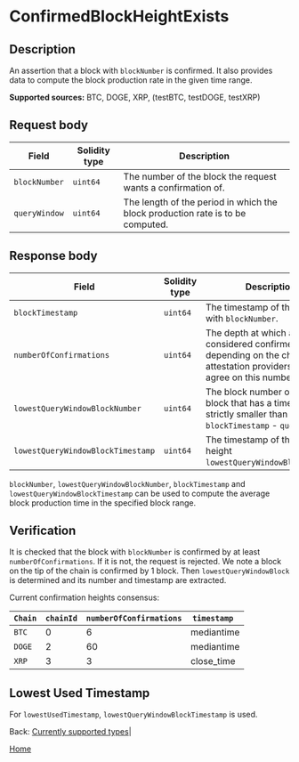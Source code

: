 # ConfirmedBlockHeightExists

## Description

An assertion that a block with `blockNumber` is confirmed.
It also provides data to compute the block production rate in the given time range.

**Supported sources:** BTC, DOGE, XRP, (testBTC, testDOGE, testXRP)

## Request body

| Field         | Solidity type | Description                                                                    |
| ------------- | ------------- | ------------------------------------------------------------------------------ |
| `blockNumber` | `uint64`      | The number of the block the request wants a confirmation of.                   |
| `queryWindow` | `uint64`      | The length of the period in which the block production rate is to be computed. |

## Response body

| Field                             | Solidity type | Description                                                                                                                     |
| --------------------------------- | ------------- | ------------------------------------------------------------------------------------------------------------------------------- |
| `blockTimestamp`                  | `uint64`      | The timestamp of the block with `blockNumber`.                                                                                  |
| `numberOfConfirmations`           | `uint64`      | The depth at which a block is considered confirmed depending on the chain. All attestation providers must agree on this number. |
| `lowestQueryWindowBlockNumber`    | `uint64`      | The block number of the latest block that has a timestamp strictly smaller than `blockTimestamp` - `queryWindow`.               |
| `lowestQueryWindowBlockTimestamp` | `uint64`      | The timestamp of the block at height `lowestQueryWindowBlockNumber`.                                                            |

`blockNumber`, `lowestQueryWindowBlockNumber`, `blockTimestamp` and `lowestQueryWindowBlockTimestamp` can be used to compute the average block production time in the specified block range.

## Verification

It is checked that the block with `blockNumber` is confirmed by at least `numberOfConfirmations`.
If it is not, the request is rejected. We note a block on the tip of the chain is confirmed by 1 block.
Then `lowestQueryWindowBlock` is determined and its number and timestamp are extracted.

Current confirmation heights consensus:

| `Chain` | `chainId` | `numberOfConfirmations` | `timestamp ` |
| ------- | --------- | ----------------------- | ------------ |
| `BTC`   | 0         | 6                       | mediantime   |
| `DOGE`  | 2         | 60                      | mediantime   |
| `XRP`   | 3         | 3                       | close_time   |

## Lowest Used Timestamp

For `lowestUsedTimestamp`, `lowestQueryWindowBlockTimestamp` is used.

Back: [Currently supported types](/specs/attestations/active-types.md)|

[Home](/README.md)
